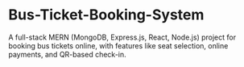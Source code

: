 # Bus-Ticket-Booking-System
A full-stack MERN (MongoDB, Express.js, React, Node.js) project for booking bus tickets online, with features like seat selection, online payments, and QR-based check-in.
